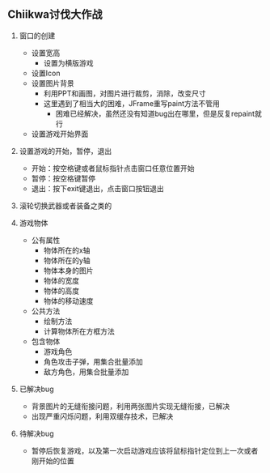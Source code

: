 ## Chiikwa讨伐大作战
1. 窗口的创建
    - 设置宽高
      - 设置为横版游戏
    - 设置Icon
    - 设置图片背景
      - 利用PPT和画图，对图片进行裁剪，消除，改变尺寸
      - 这里遇到了相当大的困难，JFrame重写paint方法不管用
        - 困难已经解决，虽然还没有知道bug出在哪里，但是反复repaint就行
    - 设置游戏开始界面
   


2. 设置游戏的开始，暂停，退出
   - 开始：按空格键或者鼠标指针点击窗口任意位置开始
   - 暂停：按空格键暂停
   - 退出：按下exit键退出，点击窗口按钮退出


3. 滚轮切换武器或者装备之类的


4. 游戏物体
   - 公有属性
      - 物体所在的x轴
      - 物体所在的y轴
      - 物体本身的图片
      - 物体的宽度
      - 物体的高度
      - 物体的移动速度
   - 公共方法
     - 绘制方法
     - 计算物体所在方框方法
   - 包含物体
     - 游戏角色
     - 角色攻击子弹，用集合批量添加
     - 敌方角色，用集合批量添加
6. 已解决bug
   - 背景图片的无缝衔接问题，利用两张图片实现无缝衔接，已解决
   - 出现严重闪烁问题，利用双缓存技术，已解决
7. 待解决bug
   - 暂停后恢复游戏，以及第一次启动游戏应该将鼠标指针定位到上一次或者刚开始的位置